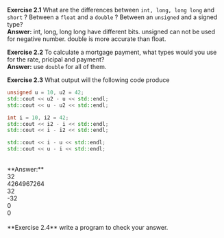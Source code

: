 **Exercise 2.1** What are the differences between `int, long, long long` and `short` ? Between a `float` and a `double` ? Between an `unsigned` and a signed type?<br/>
**Answer:** int, long, long long have different bits. unsigned can not be used for negative number. double is more accurate than float.


**Exercise 2.2** To calculate a mortgage payment, what types would you use for the rate, pricipal and payment?<br />
**Answer:** use `double` for all of them.


**Exercise 2.3** What output will the following code produce <br />
```cpp
unsigned u = 10, u2 = 42;
std::cout << u2 - u << std::endl;
std::cout << u - u2 << std::endl;

int i = 10, i2 = 42;
std::cout << i2 - i << std::endl;
std::cout << i - i2 << std::endl;

std::cout << i - u << std::endl;
std::cout << u - i << std::endl;
```
<br />
**Answer:** <br />
32 <br />
4264967264 <br />
32 <br />
-32 <br />
0 <br />
0 <br /><br />
**Exercise 2.4** write a program to check your answer.

